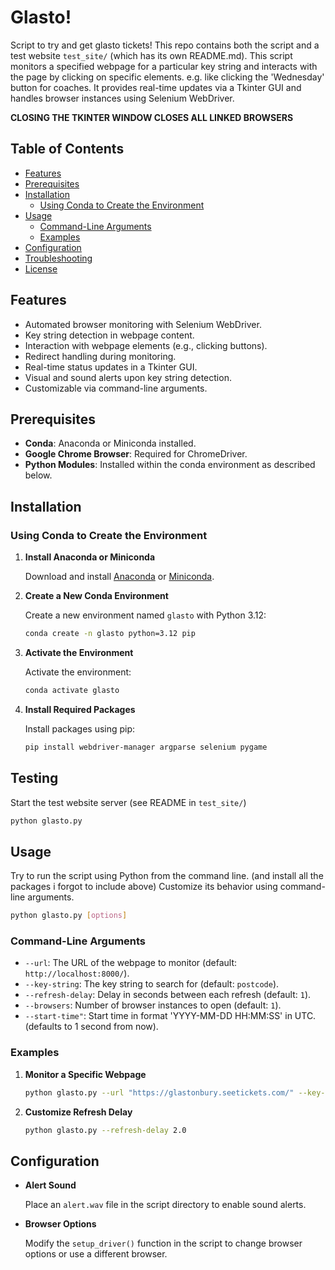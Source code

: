 # Glasto!

Script to try and get glasto tickets!
This repo contains both the script and a test website `test_site/` (which has its own README.md).
This script monitors a specified webpage for a particular key string and interacts with the page by clicking on specific elements.
e.g. like clicking the 'Wednesday' button for coaches.
It provides real-time updates via a Tkinter GUI and handles browser instances using Selenium WebDriver.

**CLOSING THE TKINTER WINDOW CLOSES ALL LINKED BROWSERS**


## Table of Contents

- [Features](#features)
- [Prerequisites](#prerequisites)
- [Installation](#installation)
  - [Using Conda to Create the Environment](#using-conda-to-create-the-environment)
- [Usage](#usage)
  - [Command-Line Arguments](#command-line-arguments)
  - [Examples](#examples)
- [Configuration](#configuration)
- [Troubleshooting](#troubleshooting)
- [License](#license)

## Features

- Automated browser monitoring with Selenium WebDriver.
- Key string detection in webpage content.
- Interaction with webpage elements (e.g., clicking buttons).
- Redirect handling during monitoring.
- Real-time status updates in a Tkinter GUI.
- Visual and sound alerts upon key string detection.
- Customizable via command-line arguments.

## Prerequisites

- **Conda**: Anaconda or Miniconda installed.
- **Google Chrome Browser**: Required for ChromeDriver.
- **Python Modules**: Installed within the conda environment as described below.

## Installation

### Using Conda to Create the Environment

1. **Install Anaconda or Miniconda**

   Download and install [Anaconda](https://www.anaconda.com/products/individual) or [Miniconda](https://docs.conda.io/en/latest/miniconda.html).

2. **Create a New Conda Environment**

   Create a new environment named `glasto` with Python 3.12:

   ```bash
   conda create -n glasto python=3.12 pip
   ```

3. **Activate the Environment**

   Activate the environment:

   ```bash
   conda activate glasto
   ```

4. **Install Required Packages**

   Install packages using pip:

   ```bash
   pip install webdriver-manager argparse selenium pygame
   ```

## Testing
Start the test website server (see README in `test_site/`)

```bash
python glasto.py
```

## Usage

Try to run the script using Python from the command line. (and install all the packages i forgot to include above)
Customize its behavior using command-line arguments.

```bash
python glasto.py [options]
```

### Command-Line Arguments

- `--url`: The URL of the webpage to monitor (default: `http://localhost:8000/`).
- `--key-string`: The key string to search for (default: `postcode`).
- `--refresh-delay`: Delay in seconds between each refresh (default: `1`).
- `--browsers`: Number of browser instances to open (default: `1`).
- `--start-time"`: Start time in format 'YYYY-MM-DD HH:MM:SS' in UTC. (defaults to 1 second from now).

### Examples

1. **Monitor a Specific Webpage**

   ```bash
   python glasto.py --url "https://glastonbury.seetickets.com/" --key-string "postcode" --browsers 5
   ```

2. **Customize Refresh Delay**

   ```bash
   python glasto.py --refresh-delay 2.0
   ```


## Configuration

- **Alert Sound**

  Place an `alert.wav` file in the script directory to enable sound alerts.

- **Browser Options**

  Modify the `setup_driver()` function in the script to change browser options or use a different browser.